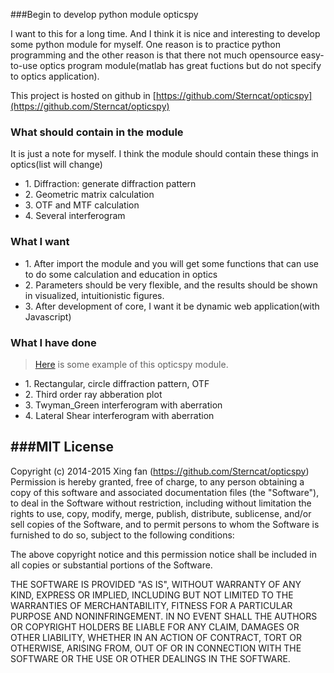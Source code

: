 
###Begin to develop python module opticspy

I want to this for a long time. And I think it is nice and interesting to develop some python module for myself. One reason is to practice python programming and the other reason is that there not much opensource easy-to-use optics program module(matlab has great fuctions but do not specify to optics application).

This project is hosted on github in [https://github.com/Sterncat/opticspy](https://github.com/Sterncat/opticspy)

### What should contain in the module
It is just a note for myself. I think the module should contain these things in optics(list will change)
<ul>
  <li>1. Diffraction: generate diffraction pattern</li>
  <li>2. Geometric matrix calculation</li>
  <li>3. OTF and MTF calculation</li>
  <li>4. Several interferogram</li>
</ul>

### What I want
<ul>	
  <li>1. After import the module and you will get some functions that can use to do some calculation and education in optics</li>
    <li>2. Parameters should be very flexible, and the results should be shown in visualized, intuitionistic figures.</li>
    <li>3. After development of core, I want it be dynamic web application(with Javascript)</li>
</ul>

### What I have done
> [Here](http://sterncat.github.io/files/opticspy_1.html) is some example of this opticspy module.

<ul>
  <li>1. Rectangular, circle diffraction pattern, OTF</li>
  <li>2. Third order ray abberation plot</li>
  <li>3. Twyman_Green interferogram with aberration</li>
  <li>4. Lateral Shear interferogram with aberration</li>
</ul>


###MIT License
-----------

Copyright (c) 2014-2015 Xing fan (https://github.com/Sterncat/opticspy)
Permission is hereby granted, free of charge, to any person
obtaining a copy of this software and associated documentation
files (the "Software"), to deal in the Software without
restriction, including without limitation the rights to use,
copy, modify, merge, publish, distribute, sublicense, and/or sell
copies of the Software, and to permit persons to whom the
Software is furnished to do so, subject to the following
conditions:

The above copyright notice and this permission notice shall be
included in all copies or substantial portions of the Software.

THE SOFTWARE IS PROVIDED "AS IS", WITHOUT WARRANTY OF ANY KIND,
EXPRESS OR IMPLIED, INCLUDING BUT NOT LIMITED TO THE WARRANTIES
OF MERCHANTABILITY, FITNESS FOR A PARTICULAR PURPOSE AND
NONINFRINGEMENT. IN NO EVENT SHALL THE AUTHORS OR COPYRIGHT
HOLDERS BE LIABLE FOR ANY CLAIM, DAMAGES OR OTHER LIABILITY,
WHETHER IN AN ACTION OF CONTRACT, TORT OR OTHERWISE, ARISING
FROM, OUT OF OR IN CONNECTION WITH THE SOFTWARE OR THE USE OR
OTHER DEALINGS IN THE SOFTWARE.
		
